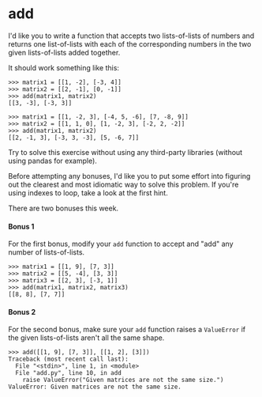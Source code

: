 # add

I'd like you to write a function that accepts two lists-of-lists of numbers and returns one list-of-lists with each 
of the corresponding numbers in the two given lists-of-lists added together.

It should work something like this:

    >>> matrix1 = [[1, -2], [-3, 4]]
    >>> matrix2 = [[2, -1], [0, -1]]
    >>> add(matrix1, matrix2)
    [[3, -3], [-3, 3]]
    
    >>> matrix1 = [[1, -2, 3], [-4, 5, -6], [7, -8, 9]]
    >>> matrix2 = [[1, 1, 0], [1, -2, 3], [-2, 2, -2]]
    >>> add(matrix1, matrix2)
    [[2, -1, 3], [-3, 3, -3], [5, -6, 7]]
    
Try to solve this exercise without using any third-party libraries (without using pandas for example).

Before attempting any bonuses, I'd like you to put some effort into figuring out the clearest and most idiomatic way 
to solve this problem. If you're using indexes to loop, take a look at the first hint.

There are two bonuses this week.

#### Bonus 1

For the first bonus, modify your `add` function to accept and "add" any number of lists-of-lists.

    >>> matrix1 = [[1, 9], [7, 3]]
    >>> matrix2 = [[5, -4], [3, 3]]
    >>> matrix3 = [[2, 3], [-3, 1]]
    >>> add(matrix1, matrix2, matrix3)
    [[8, 8], [7, 7]]

#### Bonus 2

For the second bonus, make sure your `add` function raises a `ValueError` if the given lists-of-lists aren't all the 
same shape.

    >>> add([[1, 9], [7, 3]], [[1, 2], [3]])
    Traceback (most recent call last):
      File "<stdin>", line 1, in <module>
      File "add.py", line 10, in add
        raise ValueError("Given matrices are not the same size.")
    ValueError: Given matrices are not the same size.
